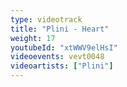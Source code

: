 ```yaml
---
type: videotrack
title: "Plini - Heart"
weight: 17
youtubeId: "xtWWV9elHsI"
videoevents: vevt0048
videoartists: ["Plini"]
---
```

